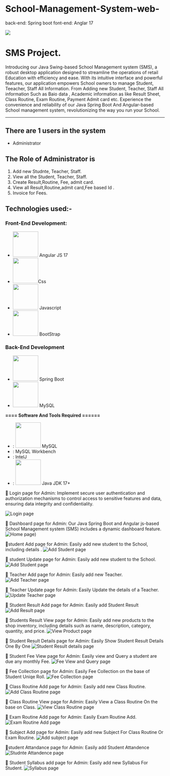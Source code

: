 # School-Management-System-web-
back-end: Spring boot  font-end: Anglar 17


<img src="https://github.com/MDFAYSALHOSSAIN019/School_Management_System-Swing-/blob/main/Sweing%20project%20sereenshot-20240320T162315Z-001/Sweing%20project%20sereenshot/1.png
">
# SMS Project.
Introducing our Java Swing-based School Management system (SMS), a robust desktop application designed to streamline the operations of retail Education with efficiency and ease. With its intuitive interface and powerful features, our application empowers School owners to manage Student, Teeacher, Staff All Information. From Adding new Student, Teacher, Staff All information Such as Baio data , Academic information as like Result Sheet, Class Routine, Exam Routine, Payment Admit card etc. Experience the convenience and reliability of our Java Spring Boot And Angular-based School management system, revolutionizing the way you run your School.
-----------------   ---------------------------------------------
## There are 1 users in the system

- Administrator

## The Role of Administrator is
1. Add new Studnte, Teacher, Staff.
2. View all the Student, Teacher, Staff.
3. Create Result,Routine, Fee, admit card.
4. View all Result,Routine,admit card,Fee based Id .
5. Invoice for Fees.


## Technologies used:-
### Front-End Development:
-  [<img src="Screenshot/Swing.png" width="80" height="80">](https://docs.oracle.com/javase/tutorial/uiswing/) Angular JS 17
-  [<img src="https://github.com/fatemazohor/fatemazohor/blob/main/svg/css3.svg" width="80" height="80">](https://github.com/fatemazohor)Css
-  [<img src="https://github.com/fatemazohor/fatemazohor/blob/main/svg/javascript.svg" width="80" height="80">](https://github.com/fatemazohor) Javascript
- [<img src="https://github.com/fatemazohor/fatemazohor/blob/main/svg/bootstrap-logo-shadow.png" width="80" height="80">](https://github.com/fatemazohor) BootStrap
### Back-End Development
-  [<img src="Screenshot/Swing.png" width="80" height="80">](https://github.com/fatemazohor) Spring Boot
-  [<img src="Screenshot/mysql.png" width="80" height="80">](https://github.com/fatemazohor) MySQL

**==== Software And Tools Required ======**
- :  [<img src="Screenshot/mysql.png" width="80" height="80">](https://github.com/fatemazohor) MySQL
- :  MySQL Workbench
- :  IntelJ
- :  [<img src="Screenshot/Java.png" width="80" height="80">](https://www.java.com/en/download/help/whatis_java.html) Java JDK 17+
  
:pushpin: Login page for Admin:
Implement secure user authentication and authorization mechanisms to control access to sensitive features and data, ensuring data integrity and confidentiality.

![ Login page](https://github.com/MDFAYSALHOSSAIN019/School-Management-System-web-/blob/main/Spring%20Boot%20Screen%20sort/login.jpg?raw=true)

:pushpin: Dashboard page for Admin:
Our Java Spring Boot and Angular js-based School Management system (SMS)  includes a dynamic dashboard feature.
![ Home page](https://github.com/MDFAYSALHOSSAIN019/School-Management-System-web-/blob/main/Spring%20Boot%20Screen%20sort/1.png?raw=true))


:pushpin:student  Add page for Admin:
Easily add new student to the School, including details .
![ Add Student page](https://github.com/MDFAYSALHOSSAIN019/School-Management-System-web-/blob/main/Spring%20Boot%20Screen%20sort/screencapture-localhost-4200-stadd-2024-04-21-13_23_39.png?raw=true)

:pushpin: student Update page for Admin:
Easily add new student to the School.
![ Add Student page](https://github.com/MDFAYSALHOSSAIN019/School-Management-System-web-/blob/main/Spring%20Boot%20Screen%20sort/screencapture-localhost-4200-stview-2024-04-21-13_57_19.png?raw=true)

:pushpin: Teacher Add page for Admin:
Easily add new Teacher.
![ Add Teacher page](https://github.com/MDFAYSALHOSSAIN019/School-Management-System-web-/blob/main/Spring%20Boot%20Screen%20sort/screencapture-localhost-4200-teadd-2024-04-21-13_57_36.png?raw=true)

:pushpin: Teacher Update page for Admin:
Easily Update the details of a Teacher.
![ Update Teacher page](https://github.com/MDFAYSALHOSSAIN019/School-Management-System-web-/blob/main/Spring%20Boot%20Screen%20sort/screencapture-localhost-4200-teview-2024-04-21-13_58_00.png?raw=true)

:pushpin: Student Result Add page for Admin:
Easily add Student Result 
![ Add Result page](https://github.com/MDFAYSALHOSSAIN019/School-Management-System-web-/blob/main/Spring%20Boot%20Screen%20sort/screencapture-localhost-4200-resultadd-2024-04-21-14_00_41.png?raw=true)

:pushpin: Students Result View page for Admin:
Easily add new products to the shop inventory, including details such as name, description, category, quantity, and price.
![ View Product page](https://github.com/MDFAYSALHOSSAIN019/School-Management-System-web-/blob/main/Spring%20Boot%20Screen%20sort/screencapture-localhost-4200-resultview-2024-04-21-14_03_15.png?raw=true)

:pushpin: Student Result Details page for Admin:
Easily Show Student Result Details One By One
![ Student Result details page](https://github.com/MDFAYSALHOSSAIN019/School-Management-System-web-/blob/main/Spring%20Boot%20Screen%20sort/screencapture-localhost-4200-resultprofile-1-2024-04-21-14_03_48.png?raw=true)

:pushpin: Student Fee View page for Admin:
Easily view and Query a student are due any monthly Fee.
![Fee View and Query page](https://github.com/MDFAYSALHOSSAIN019/School-Management-System-web-/blob/main/Spring%20Boot%20Screen%20sort/screencapture-localhost-4200-fee-2024-04-21-14_04_41.png?raw=true)

:pushpin: Fee Collection page for Admin:
Easily Fee Collection on the base of Student Uniqe Roll.
![ Fee Collection page](https://github.com/MDFAYSALHOSSAIN019/School-Management-System-web-/blob/main/Spring%20Boot%20Screen%20sort/screencapture-localhost-4200-fee-2024-04-21-14_06_02.png?raw=true)

:pushpin: Class Routine Add page for Admin:
Easily add new Class Routine.
![ Add Class Routine page](https://github.com/MDFAYSALHOSSAIN019/School-Management-System-web-/blob/main/Spring%20Boot%20Screen%20sort/screencapture-localhost-4200-classrutineadd-2024-04-21-13_58_46.png?raw=true)

:pushpin: Class Routine View page for Admin:
Easily View a Class Routine On the base on Class.
![ View Class  Routine page](https://github.com/MDFAYSALHOSSAIN019/School-Management-System-web-/blob/main/Spring%20Boot%20Screen%20sort/screencapture-localhost-4200-classrutineview-2024-04-21-13_59_18.png?raw=true)

:pushpin: Exam Routine Add page for Admin:
Easily Exam Routine Add.
![Exam Routine Add page](https://github.com/MDFAYSALHOSSAIN019/School-Management-System-web-/blob/main/Spring%20Boot%20Screen%20sort/screencapture-localhost-4200-examrutineadd-2024-04-21-13_59_43.png?raw=true)

:pushpin: Subject Add page for Admin:
Easily add new Subject For Class Routine Or Exam Routine.
![ Add subject page](https://github.com/MDFAYSALHOSSAIN019/School-Management-System-web-/blob/main/Spring%20Boot%20Screen%20sort/screencapture-localhost-4200-subjectadd-2024-04-21-14_14_02.png?raw=true)

:pushpin:student Attandance page for Admin:
Easily add Student Attandence
![Studnte Attandence page](https://github.com/MDFAYSALHOSSAIN019/School-Management-System-web-/blob/main/Spring%20Boot%20Screen%20sort/screencapture-localhost-4200-stattendanceadd-2024-04-21-14_11_00.png?raw=true)

:pushpin: Student Syllabus add page for Admin:
Easily add new Syllabus For Student.
![Syllabus page](https://github.com/MDFAYSALHOSSAIN019/School-Management-System-web-/blob/main/Spring%20Boot%20Screen%20sort/screencapture-localhost-4200-syllabusadd-2024-04-21-14_08_25.png?raw=true)
